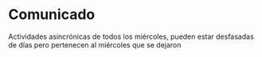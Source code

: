# Comunicado
Actividades asincrónicas de todos los miércoles, pueden estar desfasadas de días pero pertenecen al miércoles que se dejaron
